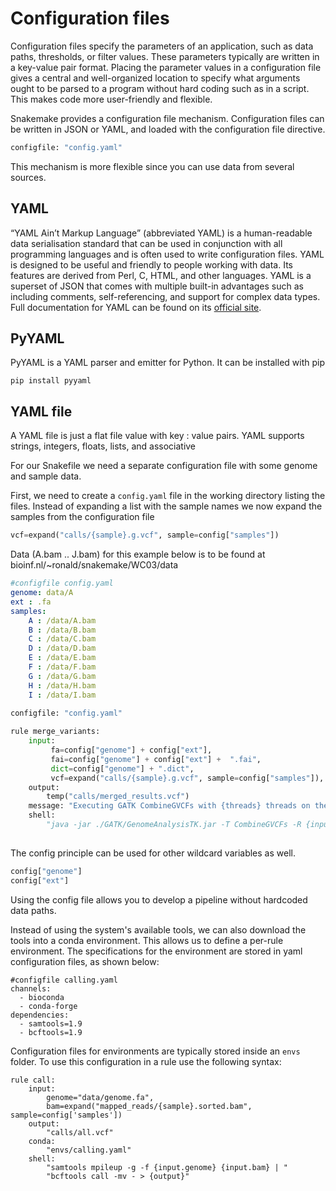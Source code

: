 # Configuration files

Configuration files specify the parameters of an application, such as data paths, thresholds, or filter values. These parameters typically are written in a key-value pair format. Placing the parameter values in a configuration file gives a central and well-organized location to specify what arguments ought to be parsed to a program without hard coding such as in a script. This makes code more user-friendly and flexible.&#x20;

Snakemake provides a configuration file mechanism. Configuration files can be written in JSON or YAML, and loaded with the configuration file directive.&#x20;

```python
configfile: "config.yaml"
```

This mechanism is more flexible since you can use data from several sources.

## YAML

“YAML Ain’t Markup Language” (abbreviated YAML) is a human-readable data serialisation standard that can be used in conjunction with all programming languages and is often used to write configuration files. YAML is designed to be useful and friendly to people working with data. Its features are derived from Perl, C, HTML, and other languages. YAML is a superset of JSON that comes with multiple built-in advantages such as including comments, self-referencing, and support for complex data types. Full documentation for YAML can be found on its [official site](https://yaml.org/spec/1.2/spec.html).

## PyYAML <a href="#pyyaml" id="pyyaml"></a>

PyYAML is a YAML parser and emitter for Python. It can be installed with pip

```
pip install pyyaml
```

## YAML file <a href="#yaml-file" id="yaml-file"></a>

A YAML file is just a flat file value with key : value pairs. YAML supports strings, integers, floats, lists, and associative&#x20;

For our Snakefile we need a separate configuration file with some genome and sample data.

First, we need to create a `config.yaml` file in the working directory listing the files. Instead of expanding a list with the sample names we now expand the samples from the configuration file

```python
vcf=expand("calls/{sample}.g.vcf", sample=config["samples"])
```

Data (A.bam .. J.bam) for this example below is to be found at bioinf.nl/\~ronald/snakemake/WC03/data

```yaml
#configfile config.yaml
genome: data/A
ext : .fa
samples:
    A : /data/A.bam
    B : /data/B.bam
    C : /data/C.bam
    D : /data/D.bam
    E : /data/E.bam
    F : /data/F.bam
    G : /data/G.bam
    H : /data/H.bam
    I : /data/I.bam
```

```python
configfile: "config.yaml"
    
rule merge_variants:
    input:
         fa=config["genome"] + config["ext"],
         fai=config["genome"] + config["ext"] +  ".fai",
         dict=config["genome"] + ".dict",
         vcf=expand("calls/{sample}.g.vcf", sample=config["samples"]),
    output:
        temp("calls/merged_results.vcf")
    message: "Executing GATK CombineGVCFs with {threads} threads on the following files {input}."
    shell:
        "java -jar ./GATK/GenomeAnalysisTK.jar -T CombineGVCFs -R {input.fa} {vcf2} -o {output} "
    
```

The config principle can be used for other wildcard variables as well.

```python
config["genome"]
config["ext"]
```

Using the config file allows you to develop a pipeline without hardcoded data paths.&#x20;

Instead of using the system's available tools, we can also download the tools into a conda environment. This allows us to define a per-rule environment. The specifications for the environment are stored in yaml configuration files, as shown below:

```psl
#configfile calling.yaml
channels:
  - bioconda
  - conda-forge
dependencies:
  - samtools=1.9
  - bcftools=1.9

```

Configuration files for environments are typically stored inside an `envs` folder. To use this configuration in a rule use the following syntax:

```
rule call:
    input:
        genome="data/genome.fa",
        bam=expand("mapped_reads/{sample}.sorted.bam", sample=config['samples'])
    output:
        "calls/all.vcf"
    conda:
        "envs/calling.yaml"
    shell:
        "samtools mpileup -g -f {input.genome} {input.bam} | "
        "bcftools call -mv - > {output}"
```
